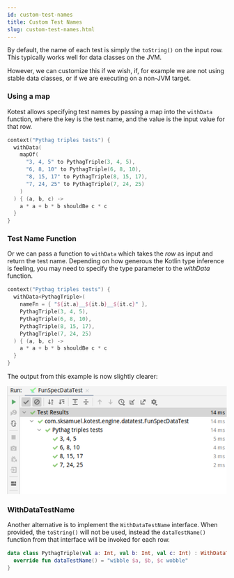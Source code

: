 ```yaml
---
id: custom-test-names
title: Custom Test Names
slug: custom-test-names.html
---
```



By default, the name of each test is simply the `toString()` on the input row.
This typically works well for data classes on the JVM.

However, we can customize this if we wish, if, for example we are not using stable data classes, or if we are
executing on a non-JVM target.

### Using a map

Kotest allows specifying test names by passing a map into the `withData` function,
where the key is the test name, and the value is the input value for that row.

```kotlin
context("Pythag triples tests") {
  withData(
    mapOf(
      "3, 4, 5" to PythagTriple(3, 4, 5),
      "6, 8, 10" to PythagTriple(6, 8, 10),
      "8, 15, 17" to PythagTriple(8, 15, 17),
      "7, 24, 25" to PythagTriple(7, 24, 25)
    )
  ) { (a, b, c) ->
    a * a + b * b shouldBe c * c
  }
}
```

### Test Name Function

Or we can pass a function to `withData` which takes the _row_ as input and return the test name. Depending on how
generous the Kotlin type inference is feeling, you may need to specify the type parameter to the _withData_ function.

```kotlin
context("Pythag triples tests") {
  withData<PythagTriple>(
    nameFn = { "${it.a}__${it.b}__${it.c}" },
    PythagTriple(3, 4, 5),
    PythagTriple(6, 8, 10),
    PythagTriple(8, 15, 17),
    PythagTriple(7, 24, 25)
  ) { (a, b, c) ->
    a * a + b * b shouldBe c * c
  }
}
```

The output from this example is now slightly clearer:

![data test example output](datatest3.png)

### WithDataTestName

Another alternative is to implement the `WithDataTestName` interface. When provided, the `toString()` will not be used,
instead the `dataTestName()` function from that interface will be invoked for each row.

```kotlin
data class PythagTriple(val a: Int, val b: Int, val c: Int) : WithDataTestName {
  override fun dataTestName() = "wibble $a, $b, $c wobble"
}
```
